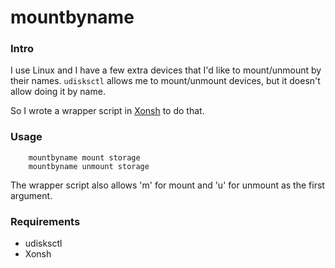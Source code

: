 mountbyname
===========

### Intro

I use Linux and I have a few extra devices that I'd like to mount/unmount by
their names. `udisksctl` allows me to mount/unmount devices, but it doesn't
allow doing it by name.

So I wrote a wrapper script in [Xonsh](https://xon.sh/) to do that.

### Usage

```
    mountbyname mount storage
    mountbyname unmount storage
```

The wrapper script also allows 'm' for mount and 'u' for unmount as the first
argument.

### Requirements

* udisksctl
* Xonsh

